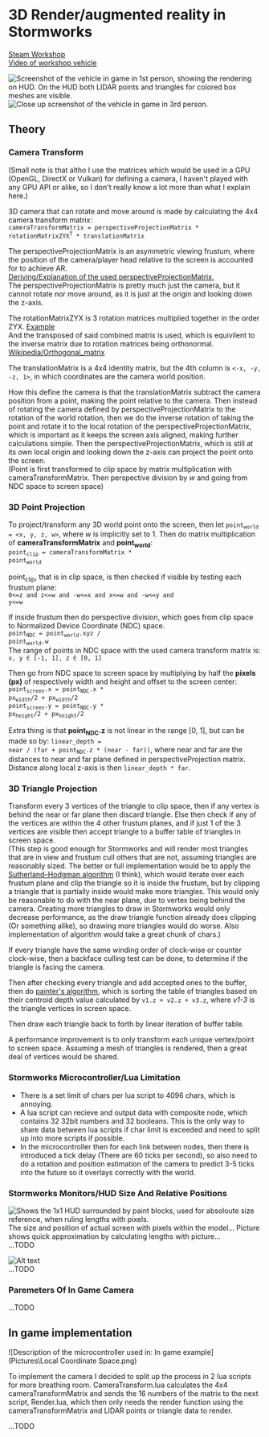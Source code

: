 # 3D Render/augmented reality in Stormworks
[Steam Workshop](https://steamcommunity.com/sharedfiles/filedetails/?id=2793934450)  
[Video of workshop vehicle](https://youtu.be/bEB1MxJJ7Qk)  
  
![Screenshot of the vehicle in game in 1st person, showing the rendering on HUD. On the HUD both LIDAR points and triangles for colored box meshes are visible.](<Pictures/Screenshot 2023-11-29 173559 - 1st_person.png>)  
![Close up screenshot of the vehicle in game in 3rd person.](<Pictures/Screenshot 2023-11-29 173955 - 3rd_person.png>)  

## Theory
### Camera Transform
(Small note is that altho I use the matrices which would be used in a GPU (OpenGL, DirectX or Vulkan) for defining a camera, I haven't played with any GPU API or alike, so I don't really know a lot more than what I explain here.)  
  
3D camera that can rotate and move around is made by calculating the 4x4 camera transform matrix:  
<code>cameraTransformMatrix = perspectiveProjectionMatrix \* rotationMatrixZYX<sup>T</sup> \* translationMatrix</code>  
  
The perspectiveProjectionMatrix is an asymmetric viewing frustum, where the position of the camera/player head relative to the screen is accounted for to achieve AR.  
[Deriving/Explanation of the used perspectiveProjectionMatrix.](https://youtu.be/U0_ONQQ5ZNM)  
The perspectiveProjectionMatrix is pretty much just the camera, but it cannot rotate nor move around, as it is just at the origin and looking down the z-axis.
  
The rotationMatrixZYX is 3 rotation matrices multiplied together in the order ZYX. [Example](https://www.songho.ca/opengl/gl_anglestoaxes.html#anglestoaxes)  
And the transposed of said combined matrix is used, which is equivilent to the inverse matrix due to rotation matrices being orthonormal. [Wikipedia/Orthogonal_matrix](https://en.wikipedia.org/wiki/Orthogonal_matrix)  

The translationMatrix is a 4x4 identity matrix, but the 4th column is <code>\<-x, -y, -z, 1\></code>, in which coordinates are the camera world position.  
  
How this define the camera is that the translationMatrix subtract the camera position from a point, making the point relative to the camera. Then instead of rotating the camera defined by perspectiveProjectionMatrix to the rotation of the world rotation, then we do the inverse rotation of taking the point and rotate it to the local rotation of the perspectiveProjectionMatrix, which is important as it keeps the screen axis aligned, making further calculations simple.
Then the perspectiveProjectionMatrix, which is still at its own local origin and looking down the z-axis can project the point onto the screen.  
(Point is first transformed to clip space by matrix multiplication with cameraTransformMatrix. Then perspective division by *w* and going from NDC space to screen space)


### 3D Point Projection
To project/transform any 3D world point onto the screen, then let <code>point<sub>world</sub> = \<x, y, z, w\></code>, where *w* is implicitly set to 1. Then do matrix multiplication of **cameraTransformMatrix** and **point<sub>world</sub>**:  
<code>point<sub>clip</sub> = cameraTransformMatrix \* point<sub>world</sub></code>  
  
point<sub>clip</sub>, that is in clip space, is then checked if visible by testing each frustum plane:  
<code>0<=z and z<=w and -w<=x and x<=w and -w<=y and y<=w</code>
  
If inside frustum then do perspective division, which goes from clip space to Normalized Device Coordinate (NDC) space.  
<code>point<sub>NDC</sub> = point<sub>world</sub>.xyz / point<sub>world</sub>.w</code>  
The range of points in NDC space with the used camera transform matrix is: <code>x, y ∈ [-1, 1], z ∈ [0, 1]</code>  
  
Then go from NDC space to screen space by multiplying by half the **pixels (px)** of respectively width and height and offset to the screen center:  
<code>point<sub>screen</sub>.x = point<sub>NDC</sub>.x \* px<sub>width</sub>/2 + px<sub>width</sub>/2</code>  
<code>point<sub>screen</sub>.y = point<sub>NDC</sub>.y \*  px<sub>height</sub>/2 + px<sub>height</sub>/2</code>  
  
Extra thing is that **point<sub>NDC</sub>.z** is not linear in the range [0, 1], but can be made so by: <code>linear_depth = near / (far + point<sub>NDC</sub>.z * (near - far))</code>, where near and far are the distances to near and far plane defined in perspectiveProjection matrix. Distance along local z-axis is then <code>linear_depth \* far</code>.


### 3D Triangle Projection
Transform every 3 vertices of the triangle to clip space, then if any vertex is behind the near or far plane then discard triangle. Else then check if any of the vertices are within the 4 other frustum planes, and if just 1 of the 3 vertices are visible then accept triangle to a buffer table of triangles in screen space.  
(This step is good enough for Stormworks and will render most triangles that are in view and frustum cull others that are not, assuming triangles are reasonably sized. The better or full implementation would be to apply the [Sutherland–Hodgman algorithm](https://en.wikipedia.org/wiki/Sutherland%E2%80%93Hodgman_algorithm) (I think), which would iterate over each frustum plane and clip the triangle so it is inside the frustum, but by clipping a triangle that is partially inside would make more triangles.
This would only be reasonable to do with the near plane, due to vertex being behind the camera. Creating more triangles to draw in Stormworks would only decrease performance, as the draw triangle function already does clipping (Or something alike), so drawing more triangles would do worse. Also implementation of algorithm would take a great chunk of chars.)
  
If every triangle have the same winding order of clock-wise or counter clock-wise, then a backface culling test can be done, to determine if the triangle is facing the camera.  
  
Then after checking every triangle and add accepted ones to the buffer, then do [painter's algorithm](https://en.wikipedia.org/wiki/Painter%27s_algorithm), which is sorting the table of triangles based on their centroid depth value calculated by <code>v1.z + v2.z + v3.z</code>, where *v1-3* is the triangle vertices in screen space.  
  
Then draw each triangle back to forth by linear iteration of buffer table.  
  
A performance improvement is to only transform each unique vertex/point to screen space. Assuming a  mesh of triangles is rendered, then a great deal of vertices would be shared.

### Stormworks Microcontroller/Lua Limitation
- There is a set limit of chars per lua script to 4096 chars, which is annoying.
- A lua script can recieve and output data with composite node, which contains 32 32bit numbers and 32 booleans. This is the only way to share data between lua scripts if char limit is exceeded and need to split up into more scripts if possible.
- In the microcontroller then for each link between nodes, then there is introduced a tick delay (There are 60 ticks per second), so also need to do a rotation and position estimation of the camera to predict 3-5 ticks into the future so it overlays correctly with the world.

### Stormworks Monitors/HUD Size And Relative Positions
![Shows the 1x1 HUD surrounded by paint blocks, used for absoloute size reference, when ruling lengths with pixels.](<Pictures/1x1 HUD size approximation.png>)  
The size and position of actual screen with pixels within the model... Picture shows quick approximation by calculating lengths with picture...      
...TODO  
  
![Alt text](<Pictures/Local Coordinate Space.png>)  
...TODO


### Paremeters Of In Game Camera
...TODO

## In game implementation
![Description of the microcontroller used in: In game example](Pictures\Local Coordinate Space.png)  
  
To implement the camera I decided to split up the process in 2 lua scripts for more breathing room.
CameraTransform.lua calculates the 4x4 cameraTransformMatrix and sends the 16 numbers of the matrix to the next script, Render.lua, which then only needs the render function using the cameraTransformMatrix and LIDAR points or triangle data to render.
  
...TODO
